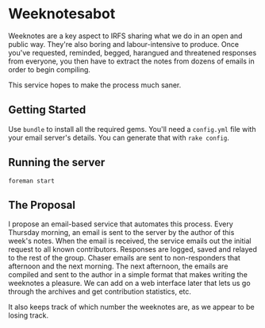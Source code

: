 # Weeknotesabot

Weeknotes are a key aspect to IRFS sharing what we do in an open and public way. They're also boring and labour-intensive to produce. Once you've requested, reminded, begged, harangued and threatened responses from everyone, you then have to extract the notes from dozens of emails in order to begin compiling.

This service hopes to make the process much saner.

## Getting Started

Use `bundle` to install all the required gems. You'll need a `config.yml` file with your email server's details. You can generate that with `rake config`.

## Running the server

`foreman start`

## The Proposal

I propose an email-based service that automates this process. Every Thursday morning, an email is sent to the server by the author of this week's notes. When the email is received, the service emails out the initial request to all known contributors. Responses are logged, saved and relayed to the rest of the group. Chaser emails are sent to non-responders that afternoon and the next morning. The next afternoon, the emails are compiled and sent to the author in a simple format that makes writing the weeknotes a pleasure. We can add on a web interface later that lets us go through the archives and get contribution statistics, etc.

It also keeps track of which number the weeknotes are, as we appear to be losing track.
